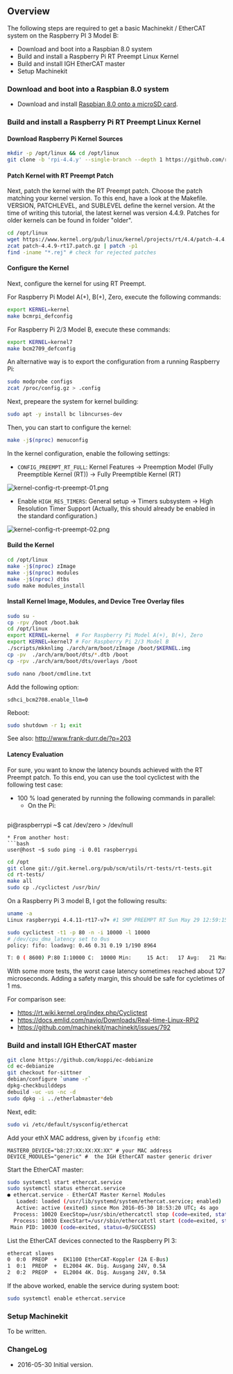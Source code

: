 ## Overview

The following steps are required to get a basic Machinekit / EtherCAT system on the Raspberry PI 3 Model B:

* Download and boot into a Raspbian 8.0 system
* Build and install a Raspberry Pi RT Preempt Linux Kernel
* Build and install IGH EtherCAT master
* Setup Machinekit

### Download and boot into a Raspbian 8.0 system

* Download and install [Raspbian 8.0 onto a microSD card](https://www.raspberrypi.org/downloads/).

### Build and install a Raspberry Pi RT Preempt Linux Kernel

#### Download Raspberry Pi Kernel Sources

```bash
mkdir -p /opt/linux && cd /opt/linux
git clone -b 'rpi-4.4.y' --single-branch --depth 1 https://github.com/raspberrypi/linux.git
```

#### Patch Kernel with RT Preempt Patch

Next, patch the kernel with the RT Preempt patch. Choose the patch matching
your kernel version. To this end, have a look at the Makefile. VERSION,
PATCHLEVEL, and SUBLEVEL define the kernel version. At the time of writing
this tutorial, the latest kernel was version 4.4.9. Patches for older kernels
can be found in folder "older".

```bash
cd /opt/linux
wget https://www.kernel.org/pub/linux/kernel/projects/rt/4.4/patch-4.4.9-rt17.patch.gz
zcat patch-4.4.9-rt17.patch.gz | patch -p1
find -iname "*.rej" # check for rejected patches
```

#### Configure the Kernel

Next, configure the kernel for using RT Preempt.

For Raspberry Pi Model A(+), B(+), Zero, execute the following commands:

```bash
export KERNEL=kernel
make bcmrpi_defconfig
```

For Raspberry Pi 2/3 Model B, execute these commands:
```bash
export KERNEL=kernel7
make bcm2709_defconfig
```

An alternative way is to export the configuration from a running Raspberry Pi:
```bash
sudo modprobe configs
zcat /proc/config.gz > .config
```

Next, prepeare the system for kernel building:
```bash
sudo apt -y install bc libncurses-dev
```

Then, you can start to configure the kernel:
```bash
make -j$(nproc) menuconfig
```

In the kernel configuration, enable the following settings:

  * ```CONFIG_PREEMPT_RT_FULL```: Kernel Features → Preemption Model (Fully Preemptible Kernel (RT)) → Fully Preemptible Kernel (RT)

  ![kernel-config-rt-preempt-01.png](pics/kernel-config-rt-preempt-01.png)

  * Enable ```HIGH_RES_TIMERS```: General setup → Timers subsystem → High Resolution Timer Support (Actually, this should already be enabled in the standard configuration.)

  ![kernel-config-rt-preempt-02.png](pics/kernel-config-rt-preempt-02.png)

#### Build the Kernel

```bash
cd /opt/linux
make -j$(nproc) zImage
make -j$(nproc) modules
make -j$(nproc) dtbs
sudo make modules_install
```

#### Install Kernel Image, Modules, and Device Tree Overlay files

```bash
sudo su -
cp -rpv /boot /boot.bak
cd /opt/linux
export KERNEL=kernel  # For Raspberry Pi Model A(+), B(+), Zero
export KERNEL=kernel7 # For Raspberry Pi 2/3 Model B
./scripts/mkknlimg ./arch/arm/boot/zImage /boot/$KERNEL.img
cp -pv  ./arch/arm/boot/dts/*.dtb /boot
cp -rpv ./arch/arm/boot/dts/overlays /boot
```

```bash
sudo nano /boot/cmdline.txt
```

Add the following option:
```
sdhci_bcm2708.enable_llm=0
```

Reboot:
```bash
sudo shutdown -r 1; exit
```

See also: http://www.frank-durr.de/?p=203

#### Latency Evaluation

For sure, you want to know the latency bounds achieved with the RT Preempt patch. To this end, you can use the tool cyclictest with the following test case:

* 100 % load generated by running the following commands in parallel:
  * On the Pi:
  ```bash
pi@raspberrypi ~$ cat /dev/zero > /dev/null
  ```
  * From another host:
  ```bash
user@host ~$ sudo ping -i 0.01 raspberrypi
  ```

```bash
cd /opt
git clone git://git.kernel.org/pub/scm/utils/rt-tests/rt-tests.git
cd rt-tests/
make all
sudo cp ./cyclictest /usr/bin/
```

On a Raspberry Pi 3 model B, I got the following results:

```bash
uname -a
Linux raspberrypi 4.4.11-rt17-v7+ #1 SMP PREEMPT RT Sun May 29 12:59:15 UTC 2016 armv7l GNU/Linux

sudo cyclictest -t1 -p 80 -n -i 10000 -l 10000
# /dev/cpu_dma_latency set to 0us
policy: fifo: loadavg: 0.46 0.31 0.19 1/190 8964

T: 0 ( 8600) P:80 I:10000 C:  10000 Min:     15 Act:   17 Avg:   21 Max:      86
```

With some more tests, the worst case latency sometimes reached about 127 microseconds. Adding a safety margin, this should be safe for cycletimes of 1 ms.

For comparison see:

* https://rt.wiki.kernel.org/index.php/Cyclictest
* https://docs.emlid.com/navio/Downloads/Real-time-Linux-RPi2
* https://github.com/machinekit/machinekit/issues/792

### Build and install IGH EtherCAT master

```bash
git clone https://github.com/koppi/ec-debianize
cd ec-debianize
git checkout for-sittner
debian/configure `uname -r`
dpkg-checkbuilddeps
debuild -uc -us -nc -d
sudo dpkg -i ../etherlabmaster*deb
```

Next, edit:
```bash
sudo vi /etc/default/sysconfig/ethercat
```
Add your ethX MAC address, given by ```ifconfig eth0```:
```
MASTER0_DEVICE="b8:27:XX:XX:XX:XX" # your MAC address
DEVICE_MODULES="generic" #  the IGH EtherCAT master generic driver
```

Start the EtherCAT master:
```bash
sudo systemctl start ethercat.service
sudo systemctl status ethercat.service
● ethercat.service - EtherCAT Master Kernel Modules
   Loaded: loaded (/usr/lib/systemd/system/ethercat.service; enabled)
   Active: active (exited) since Mon 2016-05-30 18:53:20 UTC; 4s ago
  Process: 10020 ExecStop=/usr/sbin/ethercatctl stop (code=exited, status=0/SUCCESS)
  Process: 10030 ExecStart=/usr/sbin/ethercatctl start (code=exited, status=0/SUCCESS)
 Main PID: 10030 (code=exited, status=0/SUCCESS)
```

List the EtherCAT devices connected to the Raspberry PI 3:
```bash
ethercat slaves
0  0:0  PREOP  +  EK1100 EtherCAT-Koppler (2A E-Bus)
1  0:1  PREOP  +  EL2004 4K. Dig. Ausgang 24V, 0.5A
2  0:2  PREOP  +  EL2004 4K. Dig. Ausgang 24V, 0.5A
```

If the above worked, enable the service during system boot:
```bash
sudo systemctl enable ethercat.service
```

### Setup Machinekit

To be written.

### ChangeLog

* 2016-05-30 Initial version.
